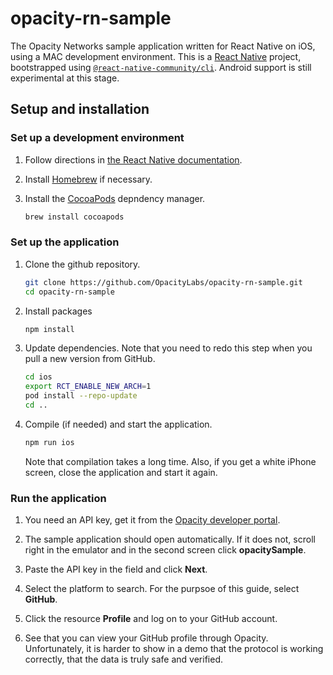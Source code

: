 # opacity-rn-sample

The Opacity Networks sample application written for React Native on iOS, using a MAC development environment.
This is a [React Native](https://reactnative.dev) project, bootstrapped using [`@react-native-community/cli`](https://github.com/react-native-community/cli).
Android support is still experimental at this stage.

## Setup and installation

### Set up a development environment

1. Follow directions in [the React Native documentation](https://reactnative.dev/docs/set-up-your-environment).

1. Install [Homebrew](https://brew.sh/) if necessary.

1. Install the [CocoaPods](https://cocoapods.org/) depndency manager.

   ```sh
   brew install cocoapods
   ```

### Set up the application

1. Clone the github repository.

    ```sh
    git clone https://github.com/OpacityLabs/opacity-rn-sample.git
    cd opacity-rn-sample
    ```

1. Install packages

    ```sh
    npm install
    ```

1. Update dependencies.
   Note that you need to redo this step when you pull a new version from GitHub.

   ```sh
   cd ios
   export RCT_ENABLE_NEW_ARCH=1
   pod install --repo-update
   cd ..
   ```

1. Compile (if needed) and start the application.

   ```sh
   npm run ios
   ```

   Note that compilation takes a long time.
   Also, if you get a white iPhone screen, close the application and start it again.

### Run the application

1. You need an API key, get it from the [Opacity developer portal](https://app.opacity.network).

1. The sample application should open automatically.
   If it does not, scroll right in the emulator and in the second screen click **opacitySample**.

1. Paste the API key in the field and click **Next**.

1. Select the platform to search.
   For the purpsoe of this guide, select **GitHub**.

1. Click the resource **Profile** and log on to your GitHub account.

1. See that you can view your GitHub profile through Opacity.
   Unfortunately, it is harder to show in a demo that the protocol is working correctly, that the data is truly safe and verified.
